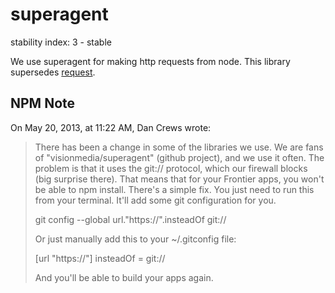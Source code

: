 superagent
==========

stability index: 3 - stable

We use superagent for making http requests from node. This library supersedes [request](request.md).

NPM Note
--------

On May 20, 2013, at 11:22 AM, Dan Crews wrote:

> There has been a change in some of the libraries we use. We are fans
> of "visionmedia/superagent" (github project), and we use it often.
> The problem is that it uses the git:// protocol, which our firewall
> blocks (big surprise there). That means that for your Frontier apps,
> you won't be able to npm install. There's a simple fix. You just need
> to run this from your terminal. It'll add some git configuration for
> you.
>
> git config --global url."https://".insteadOf git://
>
> Or just manually add this to your ~/.gitconfig file:
>
> [url "https://"]
>         insteadOf = git://
>
> And you'll be able to build your apps again.